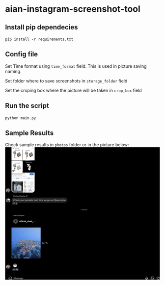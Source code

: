 # aian-instagram-screenshot-tool

## Install pip dependecies
`
pip install -r requirements.txt
`

## Config file
Set Time format using `time_format` field. This is used in picture saving naming.  

Set folder where to save screenshots in `storage_folder` field

Set the croping box where the picture will be taken in `crop_box` field

## Run the script
`
python main.py
`
## Sample Results
Check sample results in `photos` folder or in the picture below:
![alt text](https://github.com/azimIbragimov/aian-instagram-screenshot-tool/blob/main/photos/14-44-05_13-12-2024.png)


